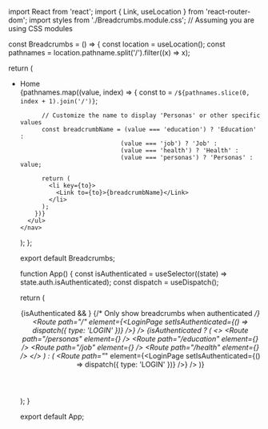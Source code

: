 import React from 'react';
import { Link, useLocation } from 'react-router-dom';
import styles from './Breadcrumbs.module.css'; // Assuming you are using CSS modules

const Breadcrumbs = () => {
  const location = useLocation();
  const pathnames = location.pathname.split('/').filter((x) => x);

  return (
    <nav className={styles.breadcrumbs}>
      <ul>
        <li>
          <Link to="/">Home</Link>
        </li>
        {pathnames.map((value, index) => {
          const to = `/${pathnames.slice(0, index + 1).join('/')}`;

          // Customize the name to display 'Personas' or other specific values
          const breadcrumbName = (value === 'education') ? 'Education' : 
                                (value === 'job') ? 'Job' : 
                                (value === 'health') ? 'Health' : 
                                (value === 'personas') ? 'Personas' : value;

          return (
            <li key={to}>
              <Link to={to}>{breadcrumbName}</Link>
            </li>
          );
        })}
      </ul>
    </nav>
  );
};

export default Breadcrumbs;


function App() {
  const isAuthenticated = useSelector((state) => state.auth.isAuthenticated);
  const dispatch = useDispatch();

  return (
    <Provider store={store}>
      <AuthProvider>
        <Router>
          <div className={styles.App}>
            <Header />
            {isAuthenticated && <Breadcrumbs />} {/* Only show breadcrumbs when authenticated */}
            <Routes>
              <Route
                path="/"
                element={<LoginPage setIsAuthenticated={() => dispatch({ type: 'LOGIN' })} />}
              />
              {isAuthenticated ? (
                <>
                  <Route path="/personas" element={<Personas />} />
                  <Route path="/education" element={<EducationPage />} />
                  <Route path="/job" element={<JobPage />} />
                  <Route path="/health" element={<HealthPage />} />
                </>
              ) : (
                <Route path="*" element={<LoginPage setIsAuthenticated={() => dispatch({ type: 'LOGIN' })} />} />
              )}
            </Routes>
          </div>
        </Router>
      </AuthProvider>
    </Provider>
  );
}

export default App;
